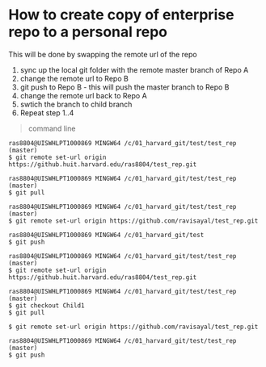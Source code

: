 # How to create copy of enterprise repo to a personal repo

This will be done by swapping the remote url of the repo 
1. sync up the local git folder with the remote master branch of Repo A
2. change the remote  url to Repo B
3. git push to Repo B - this will push the master branch to Repo B
4. change the remote  url back to Repo A
5. swtich the branch to child branch
6. Repeat step 1..4


> command line 

```unix
ras8804@UISWHLPT1000869 MINGW64 /c/01_harvard_git/test/test_rep (master)
$ git remote set-url origin https://github.huit.harvard.edu/ras8804/test_rep.git

ras8804@UISWHLPT1000869 MINGW64 /c/01_harvard_git/test/test_rep (master)
$ git pull

ras8804@UISWHLPT1000869 MINGW64 /c/01_harvard_git/test/test_rep (master)
$ git remote set-url origin https://github.com/ravisayal/test_rep.git

ras8804@UISWHLPT1000869 MINGW64 /c/01_harvard_git/test
$ git push

ras8804@UISWHLPT1000869 MINGW64 /c/01_harvard_git/test/test_rep (master)
$ git remote set-url origin https://github.huit.harvard.edu/ras8804/test_rep.git

ras8804@UISWHLPT1000869 MINGW64 /c/01_harvard_git/test/test_rep (master)
$ git checkout Child1
$ git pull 

$ git remote set-url origin https://github.com/ravisayal/test_rep.git

ras8804@UISWHLPT1000869 MINGW64 /c/01_harvard_git/test/test_rep (master)
$ git push
```

